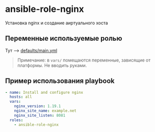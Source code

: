 # ansible-role-nginx

Установка nginx и создание аиртуального хоста

## Переменные используемые ролью

Тут --> [defaults/main.yml](./defaults/main.yml)

>Примечание: в `vars/` помещаются переменные, зависящие от платформы. Не вводить руками.

## Пример использования playbook

```yaml
- name: Install and configure nginx
  hosts: all
  vars:
    nginx_version: 1.19.1
    nginx_site_name: example.net
    nginx_site_listen: 8081
  roles:
    - ansible-role-nginx
```
